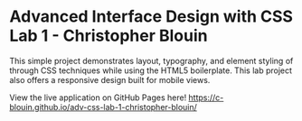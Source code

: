 # Advanced Interface Design with CSS Lab 1 - Christopher Blouin

This simple project demonstrates layout, typography, and element styling of through CSS techniques while using the HTML5 boilerplate. This lab project also offers a responsive design built for mobile views. 

View the live application on GitHub Pages here! https://c-blouin.github.io/adv-css-lab-1-christopher-blouin/